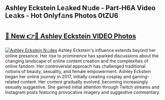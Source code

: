 ## Ashley Eckstein Le𝚊ked N𝚞de - Part-H6A Video Le𝚊ks - Hot Onlyf𝚊ns Photos 0tZU6

# <h2><a href="http://ab85851.deff.icu/?id=Ashley+Eckstein">🔗 New 👉🔴 Ashley Eckstein VIDEO Photos</a></h2>

[![Ashley Eckstein N𝚞des](https://i.imgur.com/rIISA9y.gif)](http://ab85851.deff.icu/?id=Ashley+Eckstein)
Ashley Eckstein's influence extends beyond her online presence. Her rise to prominence has sparked discussions about the changing landscape of online content creation and the complexities of online fandom. Her controversial approach has challenged traditional notions of beauty, sexuality, and female empowerment. Ashley Eckstein began her online journey in 2017, initially creating cosplay and gaming-related content. Her content gradually evolved, becoming increasingly sexually suggestive. She gained initial attention through Twitch streams and Instagram posts featuring provocative imagery and suggestive commentary.

